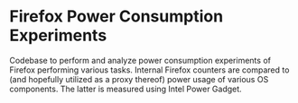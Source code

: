 # Firefox Power Consumption Experiments
Codebase to perform and analyze power consumption experiments of Firefox performing various tasks. Internal Firefox counters are compared to (and hopefully utilized as a proxy thereof) power usage of various OS components. The latter is measured using Intel Power Gadget.

